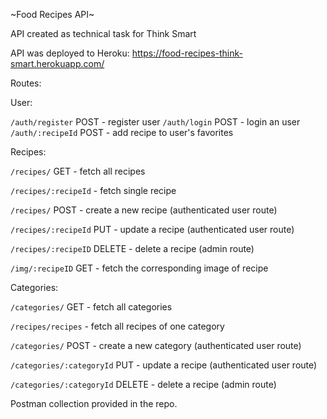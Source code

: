 ~Food Recipes API~

API created as technical task for Think Smart

API was deployed to Heroku: https://food-recipes-think-smart.herokuapp.com/

Routes:

User:

`/auth/register` POST - register user
`/auth/login` POST - login an user
`/auth/:recipeId` POST - add recipe to user's favorites

Recipes:

`/recipes/` GET - fetch all recipes

`/recipes/:recipeId` - fetch single recipe

`/recipes/` POST - create a new recipe (authenticated user route)

`/recipes/:recipeId` PUT - update a recipe (authenticated user route)

`/recipes/:recipeID` DELETE - delete a recipe (admin route)

`/img/:recipeID` GET - fetch the corresponding image of recipe

Categories:

`/categories/` GET - fetch all categories

`/recipes/recipes` - fetch all recipes of one category

`/categories/` POST - create a new category (authenticated user route)

`/categories/:categoryId` PUT - update a recipe (authenticated user route)

`/categories/:categoryId` DELETE - delete a recipe (admin route)

Postman collection provided in the repo.
